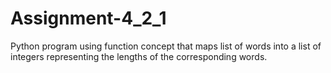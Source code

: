# Assignment-4_2_1
Python program using function concept that maps list of words into a list of integers representing the lengths of the corresponding words.

